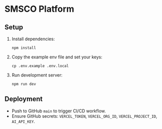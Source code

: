 # SMSCO Platform

## Setup

1. Install dependencies:

   ```
   npm install
   ```

2. Copy the example env file and set your keys:

   ```
   cp .env.example .env.local
   ```

3. Run development server:
   ```
   npm run dev
   ```

## Deployment

- Push to GitHub `main` to trigger CI/CD workflow.
- Ensure GitHub secrets: `VERCEL_TOKEN`, `VERCEL_ORG_ID`, `VERCEL_PROJECT_ID`, `AI_API_KEY`.
